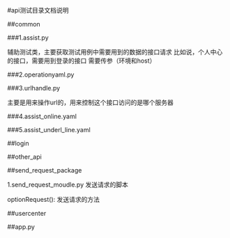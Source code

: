 #api测试目录文档说明

##common

###1.assist.py

辅助测试类，主要获取测试用例中需要用到的数据的接口请求
比如说，个人中心的接口，需要用到登录的接口
需要传参（环境和host）

###2.operationyaml.py

###3.urlhandle.py

主要是用来操作url的，用来控制这个接口访问的是哪个服务器

###4.assist_online.yaml

###5.assist_underl_line.yaml

##login

##other_api

##send_request_package

1.send_request_moudle.py
发送请求的脚本

optionRequest():
发送请求的方法

##usercenter

##app.py